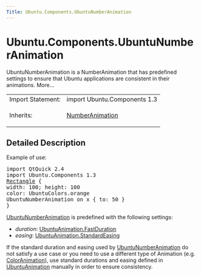 ```yaml
---
Title: Ubuntu.Components.UbuntuNumberAnimation
---
```


# Ubuntu.Components.UbuntuNumberAnimation

<span class="subtitle"></span>
<!-- $$$UbuntuNumberAnimation-brief -->
<p>UbuntuNumberAnimation is a NumberAnimation that has predefined settings to ensure that Ubuntu applications are consistent in their animations. More...</p>
<!-- @@@UbuntuNumberAnimation -->
<table class="alignedsummary">
<tr><td class="memItemLeft rightAlign topAlign"> Import Statement:</td><td class="memItemRight bottomAlign"> import Ubuntu.Components 1.3</td></tr><tr><td class="memItemLeft rightAlign topAlign"> Inherits:</td><td class="memItemRight bottomAlign"> <p><a href="QtQuick.NumberAnimation.md">NumberAnimation</a></p>
</td></tr></table><ul>
</ul>
<!-- $$$UbuntuNumberAnimation-description -->
<h2 id="details">Detailed Description</h2>
</p>
<p>Example of use:</p>
<pre class="qml">import QtQuick 2.4
import Ubuntu.Components 1.3
<span class="type"><a href="QtQuick.Rectangle.md">Rectangle</a></span> {
<span class="name">width</span>: <span class="number">100</span>; <span class="name">height</span>: <span class="number">100</span>
<span class="name">color</span>: <span class="name">UbuntuColors</span>.<span class="name">orange</span>
UbuntuNumberAnimation on <span class="name">x</span> { <span class="name">to</span>: <span class="number">50</span> }
}</pre>
<p><a href="index.html">UbuntuNumberAnimation</a> is predefined with the following settings:</p>
<ul>
<li><i>duration</i>: <a href="Ubuntu.Components.UbuntuAnimation.md#FastDuration-prop">UbuntuAnimation.FastDuration</a></li>
<li><i>easing</i>: <a href="Ubuntu.Components.UbuntuAnimation.md#StandardEasing-prop">UbuntuAnimation.StandardEasing</a></li>
</ul>
<p>If the standard duration and easing used by <a href="index.html">UbuntuNumberAnimation</a> do not satisfy a use case or you need to use a different type of Animation (e.g&#x2e; <a href="../sdk-14.10/QtQuick.qtquick-animation-example.md#coloranimation">ColorAnimation</a>), use standard durations and easing defined in <a href="Ubuntu.Components.UbuntuAnimation.md">UbuntuAnimation</a> manually in order to ensure consistency.</p>
<!-- @@@UbuntuNumberAnimation -->

